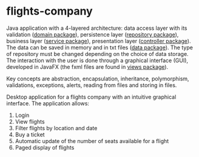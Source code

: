 # flights-company
Java application with a 4-layered architecture: data access layer with its validation ([domain package](https://github.com/Iri25/apm-project-Iri25/tree/main/src/main/java/domain)), persistence layer ([repository package](https://github.com/Iri25/apm-project-Iri25/tree/main/src/main/java/repository)), business layer ([service package](https://github.com/Iri25/apm-project-Iri25/tree/main/src/main/java/service)), presentation layer ([controller package](https://github.com/Iri25/apm-project-Iri25/tree/main/src/main/java/controller)). The data can be saved in memory and in txt files ([data package](https://github.com/Iri25/apm-project-Iri25/tree/main/data)). The type of repository must be changed depending on the choice of data storage. The interaction with the user is done through a graphical interface (GUI), developed in JavaFX (the fxml files are found in [views package](https://github.com/Iri25/apm-project-Iri25/tree/main/src/main/resources/views)).

Key concepts are abstraction, encapsulation, inheritance, polymorphism, validations, exceptions, alerts, reading from files and storing in files.

Desktop application for a flights company with an intuitive graphical interface. The application allows:
1. Login
2. View flights
3. Filter flights by location and date
4. Buy a ticket
5. Automatic update of the number of seats available for a flight
6. Paged display of flights


